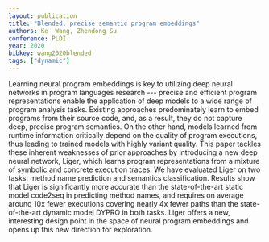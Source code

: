 ```yaml
---
layout: publication
title: "Blended, precise semantic program embeddings"
authors: Ke  Wang, Zhendong Su
conference: PLDI
year: 2020
bibkey: wang2020blended
tags: ["dynamic"]
---
```

Learning neural program embeddings is key to utilizing deep neural networks in program languages research --- precise and efficient program representations enable the application of deep models to a wide range of program analysis tasks. Existing approaches predominately learn to embed programs from their source code, and, as a result, they do not capture deep, precise program semantics. On the other hand, models learned from runtime information critically depend on the quality of program executions, thus leading to trained models with highly variant quality. This paper tackles these inherent weaknesses of prior approaches by introducing a new deep neural network, Liger, which learns program representations from a mixture of symbolic and concrete execution traces. We have evaluated Liger on two tasks: method name prediction and semantics classification. Results show that Liger is significantly more accurate than the state-of-the-art static model code2seq in predicting method names, and requires on average around 10x fewer executions covering nearly 4x fewer paths than the state-of-the-art dynamic model DYPRO in both tasks. Liger offers a new, interesting design point in the space of neural program embeddings and opens up this new direction for exploration.
